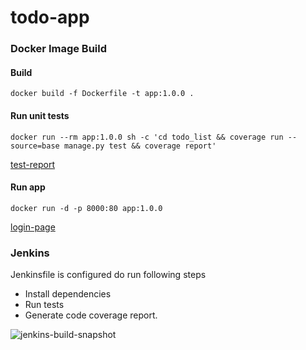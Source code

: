 # todo-app

### Docker Image Build
#### Build
```docker build -f Dockerfile -t app:1.0.0 . ```
#### Run unit tests
```docker run --rm app:1.0.0 sh -c 'cd todo_list && coverage run --source=base manage.py test && coverage report'```

[test-report](media/coverage-report.png)

#### Run app
```docker run -d -p 8000:80 app:1.0.0```

[login-page](media/login-page.png)

### Jenkins
Jenkinsfile is configured do run following steps
* Install dependencies
* Run tests
* Generate code coverage report.

![jenkins-build-snapshot](media/jenkins-pipeline.png)
